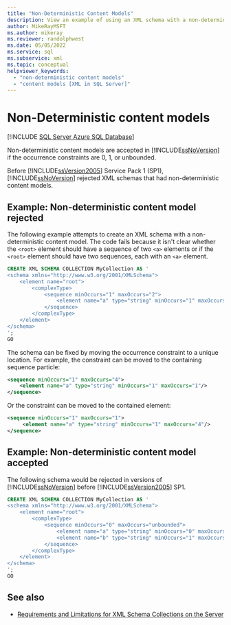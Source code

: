 ```yaml
---
title: "Non-Deterministic Content Models"
description: View an example of using an XML schema with a non-deterministic content model.
author: MikeRayMSFT
ms.author: mikeray
ms.reviewer: randolphwest
ms.date: 05/05/2022
ms.service: sql
ms.subservice: xml
ms.topic: conceptual
helpviewer_keywords:
  - "non-deterministic content models"
  - "content models [XML in SQL Server]"
---
```

# Non-Deterministic content models

[!INCLUDE [SQL Server Azure SQL Database](../../includes/applies-to-version/sql-asdb-asdbmi.md)]

Non-deterministic content models are accepted in [!INCLUDE[ssNoVersion](../../includes/ssnoversion-md.md)] if the occurrence constraints are 0, 1, or unbounded.

Before [!INCLUDE[ssVersion2005](../../includes/ssversion2005-md.md)] Service Pack 1 (SP1), [!INCLUDE[ssNoVersion](../../includes/ssnoversion-md.md)] rejected XML schemas that had non-deterministic content models.

## Example: Non-deterministic content model rejected

The following example attempts to create an XML schema with a non-deterministic content model. The code fails because it isn't clear whether the `<root>` element should have a sequence of two `<a>` elements or if the `<root>` element should have two sequences, each with an `<a>` element.

```sql
CREATE XML SCHEMA COLLECTION MyCollection AS '
<schema xmlns="http://www.w3.org/2001/XMLSchema">
    <element name="root">
        <complexType>
            <sequence minOccurs="1" maxOccurs="2">
                <element name="a" type="string" minOccurs="1" maxOccurs="2"/>
            </sequence>
        </complexType>
    </element>
</schema>
';
GO
```

The schema can be fixed by moving the occurrence constraint to a unique location. For example, the constraint can be moved to the containing sequence particle:

```xml
<sequence minOccurs="1" maxOccurs="4">
    <element name="a" type="string" minOccurs="1" maxOccurs="1"/>
</sequence>
```

Or the constraint can be moved to the contained element:

```xml
<sequence minOccurs="1" maxOccurs="1">
     <element name="a" type="string" minOccurs="1" maxOccurs="4"/>
</sequence>
```

## Example: Non-deterministic content model accepted

The following schema would be rejected in versions of [!INCLUDE[ssNoVersion](../../includes/ssnoversion-md.md)] before [!INCLUDE[ssVersion2005](../../includes/ssversion2005-md.md)] SP1.

```sql
CREATE XML SCHEMA COLLECTION MyCollection AS '
<schema xmlns="http://www.w3.org/2001/XMLSchema">
    <element name="root">
        <complexType>
            <sequence minOccurs="0" maxOccurs="unbounded">
                <element name="a" type="string" minOccurs="0" maxOccurs="1"/>
                <element name="b" type="string" minOccurs="1" maxOccurs="unbounded"/>
            </sequence>
        </complexType>
    </element>
</schema>
';
GO
```

## See also

- [Requirements and Limitations for XML Schema Collections on the Server](../../relational-databases/xml/requirements-and-limitations-for-xml-schema-collections-on-the-server.md)
